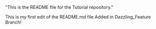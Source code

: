 "This is the README file for the Tutorial repository."

This is my first edit of the README.md file
Added in Dazzling_Feature Branch!

